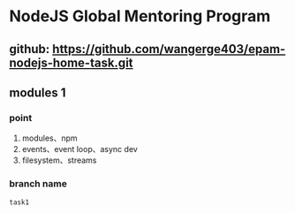 # NodeJS Global Mentoring Program
## github: https://github.com/wangerge403/epam-nodejs-home-task.git
## modules 1
### point
1. modules、npm
2. events、event loop、async dev
3. filesystem、streams

### branch name
`task1`